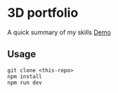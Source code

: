 # 3D portfolio

A quick summary of my skills
[Demo](https://foyin.github.io/)

## Usage

```
git clone <this-repo>
npm install
npm run dev
```

